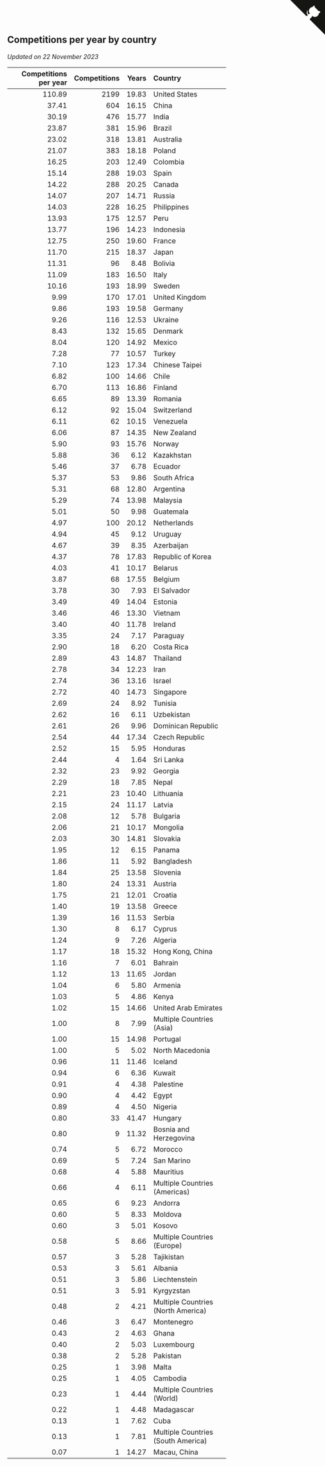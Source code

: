 ## Competitions per year by country

*Updated on 22 November 2023*

| Competitions per year | Competitions | Years | Country |
| ---: | ---: | ---: | :--- |
| 110.89 | 2199 | 19.83 | United States |
| 37.41 | 604 | 16.15 | China |
| 30.19 | 476 | 15.77 | India |
| 23.87 | 381 | 15.96 | Brazil |
| 23.02 | 318 | 13.81 | Australia |
| 21.07 | 383 | 18.18 | Poland |
| 16.25 | 203 | 12.49 | Colombia |
| 15.14 | 288 | 19.03 | Spain |
| 14.22 | 288 | 20.25 | Canada |
| 14.07 | 207 | 14.71 | Russia |
| 14.03 | 228 | 16.25 | Philippines |
| 13.93 | 175 | 12.57 | Peru |
| 13.77 | 196 | 14.23 | Indonesia |
| 12.75 | 250 | 19.60 | France |
| 11.70 | 215 | 18.37 | Japan |
| 11.31 | 96 | 8.48 | Bolivia |
| 11.09 | 183 | 16.50 | Italy |
| 10.16 | 193 | 18.99 | Sweden |
| 9.99 | 170 | 17.01 | United Kingdom |
| 9.86 | 193 | 19.58 | Germany |
| 9.26 | 116 | 12.53 | Ukraine |
| 8.43 | 132 | 15.65 | Denmark |
| 8.04 | 120 | 14.92 | Mexico |
| 7.28 | 77 | 10.57 | Turkey |
| 7.10 | 123 | 17.34 | Chinese Taipei |
| 6.82 | 100 | 14.66 | Chile |
| 6.70 | 113 | 16.86 | Finland |
| 6.65 | 89 | 13.39 | Romania |
| 6.12 | 92 | 15.04 | Switzerland |
| 6.11 | 62 | 10.15 | Venezuela |
| 6.06 | 87 | 14.35 | New Zealand |
| 5.90 | 93 | 15.76 | Norway |
| 5.88 | 36 | 6.12 | Kazakhstan |
| 5.46 | 37 | 6.78 | Ecuador |
| 5.37 | 53 | 9.86 | South Africa |
| 5.31 | 68 | 12.80 | Argentina |
| 5.29 | 74 | 13.98 | Malaysia |
| 5.01 | 50 | 9.98 | Guatemala |
| 4.97 | 100 | 20.12 | Netherlands |
| 4.94 | 45 | 9.12 | Uruguay |
| 4.67 | 39 | 8.35 | Azerbaijan |
| 4.37 | 78 | 17.83 | Republic of Korea |
| 4.03 | 41 | 10.17 | Belarus |
| 3.87 | 68 | 17.55 | Belgium |
| 3.78 | 30 | 7.93 | El Salvador |
| 3.49 | 49 | 14.04 | Estonia |
| 3.46 | 46 | 13.30 | Vietnam |
| 3.40 | 40 | 11.78 | Ireland |
| 3.35 | 24 | 7.17 | Paraguay |
| 2.90 | 18 | 6.20 | Costa Rica |
| 2.89 | 43 | 14.87 | Thailand |
| 2.78 | 34 | 12.23 | Iran |
| 2.74 | 36 | 13.16 | Israel |
| 2.72 | 40 | 14.73 | Singapore |
| 2.69 | 24 | 8.92 | Tunisia |
| 2.62 | 16 | 6.11 | Uzbekistan |
| 2.61 | 26 | 9.96 | Dominican Republic |
| 2.54 | 44 | 17.34 | Czech Republic |
| 2.52 | 15 | 5.95 | Honduras |
| 2.44 | 4 | 1.64 | Sri Lanka |
| 2.32 | 23 | 9.92 | Georgia |
| 2.29 | 18 | 7.85 | Nepal |
| 2.21 | 23 | 10.40 | Lithuania |
| 2.15 | 24 | 11.17 | Latvia |
| 2.08 | 12 | 5.78 | Bulgaria |
| 2.06 | 21 | 10.17 | Mongolia |
| 2.03 | 30 | 14.81 | Slovakia |
| 1.95 | 12 | 6.15 | Panama |
| 1.86 | 11 | 5.92 | Bangladesh |
| 1.84 | 25 | 13.58 | Slovenia |
| 1.80 | 24 | 13.31 | Austria |
| 1.75 | 21 | 12.01 | Croatia |
| 1.40 | 19 | 13.58 | Greece |
| 1.39 | 16 | 11.53 | Serbia |
| 1.30 | 8 | 6.17 | Cyprus |
| 1.24 | 9 | 7.26 | Algeria |
| 1.17 | 18 | 15.32 | Hong Kong, China |
| 1.16 | 7 | 6.01 | Bahrain |
| 1.12 | 13 | 11.65 | Jordan |
| 1.04 | 6 | 5.80 | Armenia |
| 1.03 | 5 | 4.86 | Kenya |
| 1.02 | 15 | 14.66 | United Arab Emirates |
| 1.00 | 8 | 7.99 | Multiple Countries (Asia) |
| 1.00 | 15 | 14.98 | Portugal |
| 1.00 | 5 | 5.02 | North Macedonia |
| 0.96 | 11 | 11.46 | Iceland |
| 0.94 | 6 | 6.36 | Kuwait |
| 0.91 | 4 | 4.38 | Palestine |
| 0.90 | 4 | 4.42 | Egypt |
| 0.89 | 4 | 4.50 | Nigeria |
| 0.80 | 33 | 41.47 | Hungary |
| 0.80 | 9 | 11.32 | Bosnia and Herzegovina |
| 0.74 | 5 | 6.72 | Morocco |
| 0.69 | 5 | 7.24 | San Marino |
| 0.68 | 4 | 5.88 | Mauritius |
| 0.66 | 4 | 6.11 | Multiple Countries (Americas) |
| 0.65 | 6 | 9.23 | Andorra |
| 0.60 | 5 | 8.33 | Moldova |
| 0.60 | 3 | 5.01 | Kosovo |
| 0.58 | 5 | 8.66 | Multiple Countries (Europe) |
| 0.57 | 3 | 5.28 | Tajikistan |
| 0.53 | 3 | 5.61 | Albania |
| 0.51 | 3 | 5.86 | Liechtenstein |
| 0.51 | 3 | 5.91 | Kyrgyzstan |
| 0.48 | 2 | 4.21 | Multiple Countries (North America) |
| 0.46 | 3 | 6.47 | Montenegro |
| 0.43 | 2 | 4.63 | Ghana |
| 0.40 | 2 | 5.03 | Luxembourg |
| 0.38 | 2 | 5.28 | Pakistan |
| 0.25 | 1 | 3.98 | Malta |
| 0.25 | 1 | 4.05 | Cambodia |
| 0.23 | 1 | 4.44 | Multiple Countries (World) |
| 0.22 | 1 | 4.48 | Madagascar |
| 0.13 | 1 | 7.62 | Cuba |
| 0.13 | 1 | 7.81 | Multiple Countries (South America) |
| 0.07 | 1 | 14.27 | Macau, China |


<a href="https://github.com/jonatanklosko/wca_statistics" class="github-corner" aria-label="View source on Github"><svg width="80" height="80" viewBox="0 0 250 250" style="fill:#151513; color:#fff; position: absolute; top: 0; border: 0; right: 0;" aria-hidden="true"><path d="M0,0 L115,115 L130,115 L142,142 L250,250 L250,0 Z"></path><path d="M128.3,109.0 C113.8,99.7 119.0,89.6 119.0,89.6 C122.0,82.7 120.5,78.6 120.5,78.6 C119.2,72.0 123.4,76.3 123.4,76.3 C127.3,80.9 125.5,87.3 125.5,87.3 C122.9,97.6 130.6,101.9 134.4,103.2" fill="currentColor" style="transform-origin: 130px 106px;" class="octo-arm"></path><path d="M115.0,115.0 C114.9,115.1 118.7,116.5 119.8,115.4 L133.7,101.6 C136.9,99.2 139.9,98.4 142.2,98.6 C133.8,88.0 127.5,74.4 143.8,58.0 C148.5,53.4 154.0,51.2 159.7,51.0 C160.3,49.4 163.2,43.6 171.4,40.1 C171.4,40.1 176.1,42.5 178.8,56.2 C183.1,58.6 187.2,61.8 190.9,65.4 C194.5,69.0 197.7,73.2 200.1,77.6 C213.8,80.2 216.3,84.9 216.3,84.9 C212.7,93.1 206.9,96.0 205.4,96.6 C205.1,102.4 203.0,107.8 198.3,112.5 C181.9,128.9 168.3,122.5 157.7,114.1 C157.9,116.9 156.7,120.9 152.7,124.9 L141.0,136.5 C139.8,137.7 141.6,141.9 141.8,141.8 Z" fill="currentColor" class="octo-body"></path></svg></a><style>.github-corner:hover .octo-arm{animation:octocat-wave 560ms ease-in-out}@keyframes octocat-wave{0%,100%{transform:rotate(0)}20%,60%{transform:rotate(-25deg)}40%,80%{transform:rotate(10deg)}}@media (max-width:500px){.github-corner:hover .octo-arm{animation:none}.github-corner .octo-arm{animation:octocat-wave 560ms ease-in-out}}</style>
